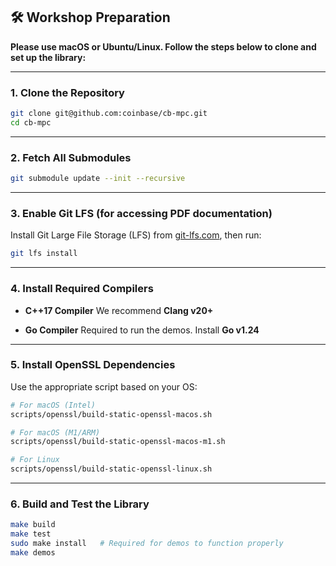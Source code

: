 ## 🛠 Workshop Preparation

**Please use macOS or Ubuntu/Linux. Follow the steps below to clone and set up the library:**

---

### 1. Clone the Repository

```bash
git clone git@github.com:coinbase/cb-mpc.git
cd cb-mpc
```

---

### 2. Fetch All Submodules

```bash
git submodule update --init --recursive
```

---

### 3. Enable Git LFS (for accessing PDF documentation)

Install Git Large File Storage (LFS) from [git-lfs.com](https://git-lfs.com/), then run:

```bash
git lfs install
```

---

### 4. Install Required Compilers

* **C++17 Compiler**
  We recommend **Clang v20+**

* **Go Compiler**
  Required to run the demos. Install **Go v1.24**

---

### 5. Install OpenSSL Dependencies

Use the appropriate script based on your OS:

```bash
# For macOS (Intel)
scripts/openssl/build-static-openssl-macos.sh

# For macOS (M1/ARM)
scripts/openssl/build-static-openssl-macos-m1.sh

# For Linux
scripts/openssl/build-static-openssl-linux.sh
```

---

### 6. Build and Test the Library

```bash
make build
make test
sudo make install   # Required for demos to function properly
make demos
```
